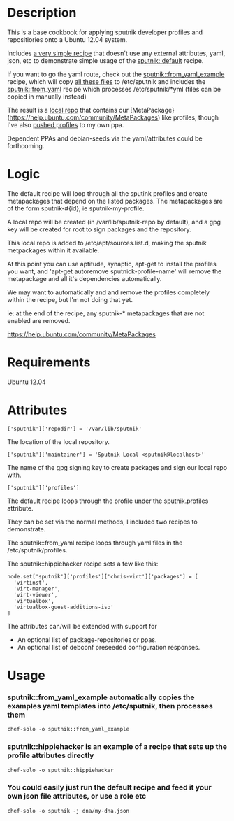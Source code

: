 Description
===========


This is a base cookbook for applying sputnik developer profiles and
repositiories onto a Ubuntu 12.04 system.

Includes [a very simple recipe](https://github.com/hh-cookbooks/sputnik/blob/master/recipes/default.rb) that doesn't use any external attributes, yaml, json, etc to demonstrate simple usage of the [sputnik::default](https://github.com/hh-cookbooks/sputnik/blob/master/recipes/default.rb) recipe.

If you want to go the yaml route, check out the [sputnik::from_yaml_example](https://github.com/hh-cookbooks/sputnik/blob/master/recipes/from_yaml_example.rb) recipe, which will copy [all these files](https://github.com/hh-cookbooks/sputnik/tree/master/files/default/sputik_example_profiles) to /etc/sputnik and includes the [sputnik::from_yaml](https://github.com/hh-cookbooks/sputnik/blob/master/recipes/from_yaml.rb) recipe which processes /etc/sputnik/*yml (files can be copied in manually instead)

The result is a [local repo](https://github.com/sputnik/cookbook/blob/master/recipes/repo.rb) that contains our [MetaPackage}(https://help.ubuntu.com/community/MetaPackages) like profiles, though I've also [pushed profiles](https://github.com/hh-cookbooks/sputnik/blob/master/providers/metapackage.rb#L34) to my own ppa.

Dependent PPAs and debian-seeds via the yaml/attributes could be forthcoming.


Logic
=====

The default recipe will loop through all the sputink profiles
and create metapackages that depend on the listed packages.
The metapackages are of the form sputnik-#{id}, ie sputnik-my-profile.

A local repo will be created (in /var/lib/sputnik-repo by default), and a gpg
key will be created for root to sign packages and the repository.

This local repo is added to /etc/apt/sources.list.d, making the sputnik metpackages within it available.

At this point you can use aptitude, synaptic, apt-get to install the profiles you want,
and 'apt-get autoremove sputnick-profile-name' will remove the metapackage and all it's dependencies automatically.

We may want to automatically and and remove the profiles completely within the recipe, but I'm not doing that yet.

ie: at the end of the recipe, any sputnik-* metapackages that are not enabled are removed.

https://help.ubuntu.com/community/MetaPackages


Requirements
============

Ubuntu 12.04

Attributes
==========

```
['sputnik']['repodir'] = '/var/lib/sputnik'
```

The location of the local repository.

```
['sputnik']['maintainer'] = 'Sputnik Local <sputnik@localhost>'
```

The name of the gpg signing key to create packages and sign our local repo with.

```
['sputnik']['profiles']
```

The default recipe loops through the profile under the sputnik.profiles attribute.

They can be set via the normal methods, I included two recipes to demonstrate.

The sputnik::from_yaml recipe loops through yaml files in the /etc/sputnik/profiles.

The sputnik::hippiehacker recipe sets a few like this:

```
node.set['sputnik']['profiles']['chris-virt']['packages'] = [
  'virtinst',
  'virt-manager',
  'virt-viewer',
  'virtualbox',
  'virtualbox-guest-additions-iso'
]
```

The attributes can/will be extended with support for

* An optional list of package-repositories or ppas.
* An optional list of debconf preseeded configuration responses.


Usage
=====

### sputnik::from_yaml_example automatically copies the examples yaml templates into /etc/sputnik, then processes them

```
chef-solo -o sputnik::from_yaml_example
```

### sputnik::hippiehacker is an example of a recipe that sets up the profile attributes directly

```
chef-solo -o sputnik::hippiehacker
```

### You could easily just run the default recipe and feed it your own json file attributes, or use a role etc

```
chef-solo -o sputnik -j dna/my-dna.json
```

